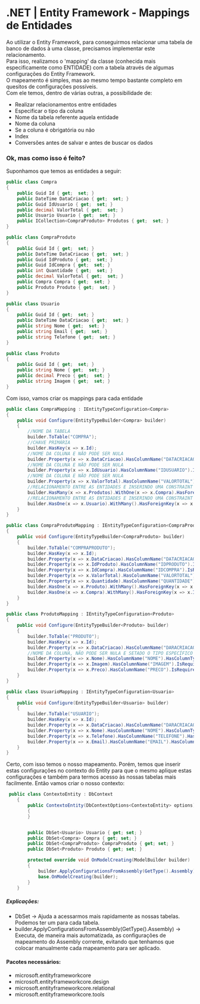 # .NET | Entity Framework - Mappings de Entidades

Ao utilizar o Entity Framework, para conseguirmos relacionar uma tabela de banco de dados à uma classe, precisamos implementar este relacionamento.<br/>
Para isso, realizamos o 'mapping' da classe (conhecida mais especificamente como ENTIDADE) com a tabela através de algumas configurações do Entity Framework.<br/>
O mapeamento é simples, mas ao mesmo tempo bastante completo em quesitos de configurações possíveis.<br/>
Com ele temos, dentro de várias outras, a possibilidade de: <br/>
- Realizar relacionamentos entre entidades
- Especificar o tipo da coluna
- Nome da tabela referente aquela entidade
- Nome da coluna
- Se a coluna é obrigatória ou não
- Index
- Conversões antes de salvar e antes de buscar os dados

### Ok, mas como isso é feito?
Suponhamos que temos as entidades a seguir:

```c#
public class Compra
{
    public Guid Id { get;  set; }
    public DateTime DataCriacao { get;  set; }
    public Guid IdUsuario { get;  set; }
    public decimal ValorTotal { get;  set; }
    public Usuario Usuario { get;  set; }
    public ICollection<CompraProduto> Produtos { get;  set; }
}

public class CompraProduto
{
    public Guid Id { get;  set; }
    public DateTime DataCriacao { get;  set; }
    public Guid IdProduto { get;  set; }
    public Guid IdCompra { get;  set; }
    public int Quantidade { get;  set; }
    public decimal ValorTotal { get;  set; }
    public Compra Compra { get;  set; }
    public Produto Produto { get;  set; }
}

public class Usuario
{
    public Guid Id { get;  set; }
    public DateTime DataCriacao { get;  set; }
    public string Nome { get;  set; }
    public string Email { get;  set; }
    public string Telefone { get;  set; }
}

public class Produto
{
    public Guid Id { get;  set; }
    public string Nome { get;  set; }
    public decimal Preco { get;  set; }
    public string Imagem { get;  set; }
}
```
Com isso, vamos criar os mappings para cada entidade
``` c#
public class CompraMapping : IEntityTypeConfiguration<Compra>
{
    public void Configure(EntityTypeBuilder<Compra> builder)
    {
        //NOME DA TABELA
        builder.ToTable("COMPRA");
        //CHAVE PRIMÁRIA
        builder.HasKey(x => x.Id);
        //NOME DA COLUNA E NÃO PODE SER NULA
        builder.Property(x => x.DataCriacao).HasColumnName("DATACRIACAO").IsRequired();
        //NOME DA COLUNA E NÃO PODE SER NULA
        builder.Property(x => x.IdUsuario).HasColumnName("IDUSUARIO").IsRequired();
        //NOME DA COLUNA E NÃO PODE SER NULA
        builder.Property(x => x.ValorTotal).HasColumnName("VALORTOTAL").IsRequired();
        //RELACIONAMENTO ENTRE AS ENTIDADES E INSERINDO UMA CONSTRAINT DE EXCLUSÃO EM CASCATA
        builder.HasMany(x => x.Produtos).WithOne(x => x.Compra).HasForeignKey(x => x.IdCompra).OnDelete(DeleteBehavior.Cascade);
        //RELACIONAMENTO ENTRE AS ENTIDADES E INSERINDO UMA CONSTRAINT DE EXCLUSÃO EM CASCATA
        builder.HasOne(x => x.Usuario).WithMany().HasForeignKey(x => x.IdUsuario).OnDelete(DeleteBehavior.Cascade);
    }
}

public class CompraProdutoMapping : IEntityTypeConfiguration<CompraProduto>
{
    public void Configure(EntityTypeBuilder<CompraProduto> builder)
    {
        builder.ToTable("COMPRAPRODUTO");
        builder.HasKey(x => x.Id);
        builder.Property(x => x.DataCriacao).HasColumnName("DATACRIACAO").IsRequired();
        builder.Property(x => x.IdProduto).HasColumnName("IDPRODUTO").IsRequired();
        builder.Property(x => x.IdCompra).HasColumnName("IDCOMPRA").IsRequired();
        builder.Property(x => x.ValorTotal).HasColumnName("VALORTOTAL").IsRequired();
        builder.Property(x => x.Quantidade).HasColumnName("QUANTIDADE").IsRequired();
        builder.HasOne(x => x.Produto).WithMany().HasForeignKey(x => x.IdProduto).OnDelete(DeleteBehavior.Cascade);
        builder.HasOne(x => x.Compra).WithMany().HasForeignKey(x => x.IdCompra).OnDelete(DeleteBehavior.Cascade);
    }
}

public class ProdutoMapping : IEntityTypeConfiguration<Produto>
{
    public void Configure(EntityTypeBuilder<Produto> builder)
    {
        builder.ToTable("PRODUTO");
        builder.HasKey(x => x.Id);
        builder.Property(x => x.DataCriacao).HasColumnName("DARACRIACAO").IsRequired();
        //NOME DA COLUNA, NÃO PODE SER NULA E SETADO O TIPO ESPECÍFICO COMO VARCHAR(100) 
        builder.Property(x => x.Nome).HasColumnName("NOME").HasColumnType("VARCHAR(100)").IsRequired();
        builder.Property(x => x.Imagem).HasColumnName("IMAGEM").IsRequired();
        builder.Property(x => x.Preco).HasColumnName("PRECO").IsRequired();
    }
}

public class UsuarioMapping : IEntityTypeConfiguration<Usuario>
{
    public void Configure(EntityTypeBuilder<Usuario> builder)
    {
        builder.ToTable("USUARIO");
        builder.HasKey(x => x.Id);
        builder.Property(x => x.DataCriacao).HasColumnName("DARACRIACAO").IsRequired();
        builder.Property(x => x.Nome).HasColumnName("NOME").HasColumnType("VARCHAR(100)").IsRequired();
        builder.Property(x => x.Telefone).HasColumnName("TELEFONE").HasColumnType("VARCHAR(15)").IsRequired();
        builder.Property(x => x.Email).HasColumnName("EMAIL").HasColumnType("VARCHAR(100)").IsRequired();
    }
}
```
Certo, com isso temos o nosso mapeamento. Porém, temos que inserir estas configurações no contexto do Entity para que o mesmo aplique estas configurações e também para termos acesso às nossas tabelas mais facilmente.
Então vamos criar o nosso contexto:

``` c#
 public class ContextoEntity : DbContext
    {
        public ContextoEntity(DbContextOptions<ContextoEntity> options) : base(options)
        {
        }


        public DbSet<Usuario> Usuario { get; set; }
        public DbSet<Compra> Compra { get; set; }
        public DbSet<CompraProduto> CompraProduto { get; set; }
        public DbSet<Produto> Produto { get; set; }

        protected override void OnModelCreating(ModelBuilder builder)
        {
            builder.ApplyConfigurationsFromAssembly(GetType().Assembly);
            base.OnModelCreating(builder);
        }
    }
```
##### Explicações:
- DbSet<Type> -> Ajuda a acessarmos mais rapidamente as nossas tabelas. Podemos ter um para cada tabela.
- builder.ApplyConfigurationsFromAssembly(GetType().Assembly) -> Executa, de maneira mais automatizada, as configurações de mapeamento do Assembly corrente, evitando que tenhamos que colocar manualmente cada mapeamento para ser aplicado.
    
#### Pacotes necessários:
- microsoft.entityframeworkcore
- microsoft.entityframeworkcore.design
- microsoft.entityframeworkcore.relational
- microsoft.entityframeworkcore.tools
